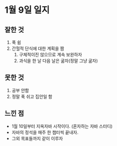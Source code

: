 # 1월 9일 일지

## 잘한 것
1. 푹 쉼
2. 간헐적 단식에 대한 계획을 짬
   1. 구체적이진 않으므로 계속 보완하자
   2. 과식을 한 날 다음 날은 굶자(정말 그냥 굶자)

## 못한 것
1. 공부 안함
2. 정말 푹 쉬고 집안일 함

## 느낀 점
- 1월 10일부터 지옥자바 시작이다. (혼자하는 자바 스터디)
- 자바의 정석을 매주 한 챕터씩 끝내자.
- 그외 목표들까지 같이 이루자